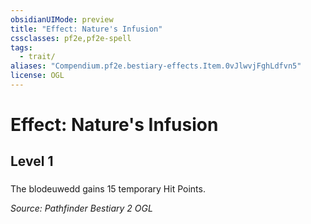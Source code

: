 ```yaml
---
obsidianUIMode: preview
title: "Effect: Nature's Infusion"
cssclasses: pf2e,pf2e-spell
tags:
  - trait/
aliases: "Compendium.pf2e.bestiary-effects.Item.0vJlwvjFghLdfvn5"
license: OGL
---
```

# Effect: Nature's Infusion
## Level 1
### 






The blodeuwedd gains 15 temporary Hit Points.

*Source: Pathfinder Bestiary 2*
*OGL*